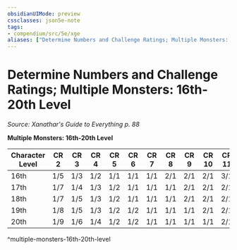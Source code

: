 ```yaml
---
obsidianUIMode: preview
cssclasses: json5e-note
tags:
- compendium/src/5e/xge
aliases: ["Determine Numbers and Challenge Ratings; Multiple Monsters: 16th-20th Level"]
---
```

# Determine Numbers and Challenge Ratings; Multiple Monsters: 16th-20th Level
*Source: Xanathar's Guide to Everything p. 88* 

**Multiple Monsters: 16th-20th Level**

| Character Level | CR 2 | CR 3 | CR 4 | CR 5 | CR 6 | CR 7 | CR 8 | CR 9 | CR 10 | CR 11 | CR 12 | CR 13 | CR 14 | CR 15 | CR 16 | CR 17 | CR 18 | CR 19 | CR 20 |
|-----------------|------|------|------|------|------|------|------|------|-------|-------|-------|-------|-------|-------|-------|-------|-------|-------|-------|
| 16th | 1/5 | 1/3 | 1/2 | 1/1 | 1/1 | 1/1 | 2/1 | 2/1 | 2/1 | 3/1 | 4/1 | 4/1 | 5/1 | 5/1 | 6/1 | — | — | — | — |
| 17th | 1/7 | 1/4 | 1/3 | 1/2 | 1/1 | 1/1 | 1/1 | 2/1 | 2/1 | 2/1 | 3/1 | 3/1 | 4/1 | 4/1 | 5/1 | 6/1 | — | — | — |
| 18th | 1/7 | 1/5 | 1/3 | 1/2 | 1/1 | 1/1 | 1/1 | 2/1 | 2/1 | 2/1 | 3/1 | 3/1 | 4/1 | 4/1 | 5/1 | 6/1 | 6/1 | — | — |
| 19th | 1/8 | 1/5 | 1/3 | 1/2 | 1/2 | 1/1 | 1/1 | 1/1 | 2/1 | 2/1 | 2/1 | 3/1 | 3/1 | 4/1 | 4/1 | 5/1 | 6/1 | 6/1 | — |
| 20th | 1/9 | 1/6 | 1/4 | 1/2 | 1/2 | 1/1 | 1/1 | 1/1 | 1/1 | 2/1 | 2/1 | 2/1 | 3/1 | 3/1 | 4/1 | 4/1 | 5/1 | 5/1 | 6/1 |
^multiple-monsters-16th-20th-level